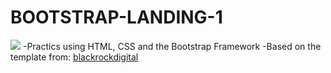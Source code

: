 # BOOTSTRAP-LANDING-1
![](https://html5hive.org/wp-content/uploads/2015/11/bootstrap-logo.jpg)
-Practics using HTML, CSS and the Bootstrap Framework
-Based on the template from: [blackrockdigital](https://blackrockdigital.github.io/startbootstrap-landing-page/) 
